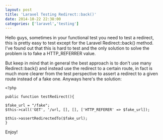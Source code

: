 ```yaml
---
layout: post
title: 'Laravel Testing Redirect::back()'
date: 2014-10-22 22:38:00
categories: ['laravel','testing']
---
```

Hello guys, sometimes in your functional test you need to test a redirect, this is pretty easy to test except for the Laravel Redirect::back() method. I've found out that this is hard to test and the only solution to solve the problem is to fake a HTTP_REFERRER value. 
<!-- more -->
But keep in mind that in general the best approach is to don't use many Redirect::back() and instead use the redirect to a certain route, in fact is much more clearer from the test perspective to assert a redirect to a given route instead of a fake one.
Anyways here's the solution:

	<?php
	
	public function testRedirect(){
	
	$fake_url = "/fake";
	$this->call('GET', '/url, [], [], ['HTTP_REFERER' => $fake_url]);
	
	$this->assertRedirectedTo($fake_url);
	}
	
Enjoy!